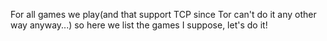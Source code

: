 For all games we play(and that support TCP since Tor can't do it any other way anyway...) so here we list the games I suppose, let's do it!

